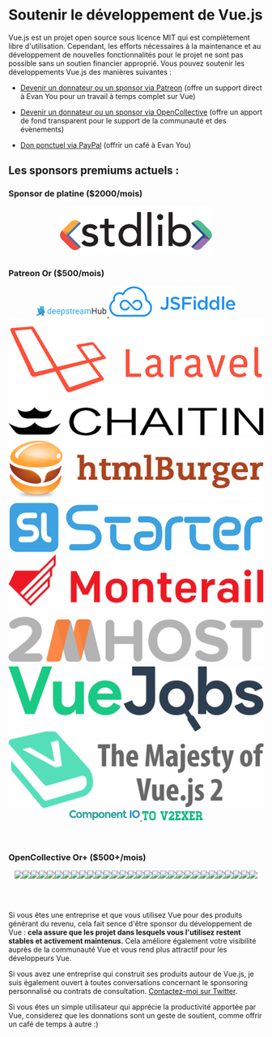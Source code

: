 # Soutenir le développement de Vue.js

Vue.js est un projet open source sous licence MIT qui est complètement libre d'utilisation.
Cependant, les efforts nécessaires à la maintenance et au développement de nouvelles fonctionnalités pour le projet ne sont pas possible sans un soutien financier approprié. Vous pouvez soutenir les développements Vue.js des manières suivantes :

- [Devenir un donnateur ou un sponsor via Patreon](https://www.patreon.com/evanyou) (offre un support direct à Evan You pour un travail à temps complet sur Vue)

- [Devenir un donnateur ou un sponsor via OpenCollective](https://opencollective.com/vuejs) (offre un apport de fond transparent pour le support de la communauté et des évènements)

- [Don ponctuel via PayPal](https://www.paypal.me/evanyou) (offrir un café à Evan You)

## Les sponsors premiums actuels :

### Sponsor de platine ($2000/mois)

<p style="text-align: center;">
  <a href="https://stdlib.com">
    <img style="width:300px" src="/images/stdlib.png">
  </a>
</p>

### Patreon Or ($500/mois)

<p style="text-align: center; margin-top: 0; margin-bottom: 60px" class="sponsors-page">
  <a href="https://deepstreamhub.com" target="_blank" style="width:140px;top:1px">
    <img src="/images/deepstream.png" style="width:140px">
  </a><a href="https://jsfiddle.net">
    <img src="/images/jsfiddle.png">
  </a><a href="https://laravel.com">
    <img src="/images/laravel.png">
  </a><a href="https://chaitin.cn">
    <img src="/images/chaitin.png">
  </a><a href="https://htmlburger.com" target="_blank">
    <img src="/images/htmlburger.png">
  </a><a href="https://starter.someline.com/" target="_blank">
    <img src="/images/someline.png">
  </a><a href="http://monterail.com/" target="_blank">
    <img src="/images/monterail.png">
  </a><a href="https://www.2mhost.com/" target="_blank">
    <img src="/images/2mhost.png">
  </a><a href="https://vuejobs.com/?ref=vuejs" target="_blank" style="position:relative;top:6px">
    <img src="/images/vuejobs.svg">
  </a><a href="https://leanpub.com/vuejs2" target="_blank">
    <img src="/images/tmvuejs2.png">
  </a><a href="https://component.io" target="_blank" style="width:140px">
    <img src="/images/component_io.png" style="width:140px">
  </a><a href="https://www.v2ex.com/t/379389" target="_blank" style="width:120px;">
    <img src="/images/v2exer.png" style="width:120px;">
  </a>
</p>

### OpenCollective Or+ ($500+/mois)

<p style="text-align: center; margin-top: 0; margin-bottom: 60px">
  <a href="https://opencollective.com/vuejs/sponsor/0/website" target="_blank"><img src="https://opencollective.com/vuejs/sponsor/0/avatar.svg"></a><a href="https://opencollective.com/vuejs/sponsor/1/website" target="_blank"><img src="https://opencollective.com/vuejs/sponsor/1/avatar.svg"></a><a href="https://opencollective.com/vuejs/sponsor/2/website" target="_blank"><img src="https://opencollective.com/vuejs/sponsor/2/avatar.svg"></a><a href="https://opencollective.com/vuejs/sponsor/3/website" target="_blank"><img src="https://opencollective.com/vuejs/sponsor/3/avatar.svg"></a><a href="https://opencollective.com/vuejs/sponsor/4/website" target="_blank"><img src="https://opencollective.com/vuejs/sponsor/4/avatar.svg"></a><a href="https://opencollective.com/vuejs/sponsor/5/website" target="_blank"><img src="https://opencollective.com/vuejs/sponsor/5/avatar.svg"></a><a href="https://opencollective.com/vuejs/sponsor/6/website" target="_blank"><img src="https://opencollective.com/vuejs/sponsor/6/avatar.svg"></a><a href="https://opencollective.com/vuejs/sponsor/7/website" target="_blank"><img src="https://opencollective.com/vuejs/sponsor/7/avatar.svg"></a><a href="https://opencollective.com/vuejs/sponsor/8/website" target="_blank"><img src="https://opencollective.com/vuejs/sponsor/8/avatar.svg"></a><a href="https://opencollective.com/vuejs/sponsor/9/website" target="_blank"><img src="https://opencollective.com/vuejs/sponsor/9/avatar.svg"></a><a href="https://opencollective.com/vuejs/sponsor/10/website" target="_blank"><img src="https://opencollective.com/vuejs/sponsor/10/avatar.svg"></a><a href="https://opencollective.com/vuejs/sponsor/11/website" target="_blank"><img src="https://opencollective.com/vuejs/sponsor/11/avatar.svg"></a><a href="https://opencollective.com/vuejs/sponsor/12/website" target="_blank"><img src="https://opencollective.com/vuejs/sponsor/12/avatar.svg"></a><a href="https://opencollective.com/vuejs/sponsor/13/website" target="_blank"><img src="https://opencollective.com/vuejs/sponsor/13/avatar.svg"></a><a href="https://opencollective.com/vuejs/sponsor/14/website" target="_blank"><img src="https://opencollective.com/vuejs/sponsor/14/avatar.svg"></a><a href="https://opencollective.com/vuejs/sponsor/15/website" target="_blank"><img src="https://opencollective.com/vuejs/sponsor/15/avatar.svg"></a><a href="https://opencollective.com/vuejs/sponsor/16/website" target="_blank"><img src="https://opencollective.com/vuejs/sponsor/16/avatar.svg"></a><a href="https://opencollective.com/vuejs/sponsor/17/website" target="_blank"><img src="https://opencollective.com/vuejs/sponsor/17/avatar.svg"></a><a href="https://opencollective.com/vuejs/sponsor/18/website" target="_blank"><img src="https://opencollective.com/vuejs/sponsor/18/avatar.svg"></a><a href="https://opencollective.com/vuejs/sponsor/19/website" target="_blank"><img src="https://opencollective.com/vuejs/sponsor/19/avatar.svg"></a><a href="https://opencollective.com/vuejs/sponsor/20/website" target="_blank"><img src="https://opencollective.com/vuejs/sponsor/20/avatar.svg"></a><a href="https://opencollective.com/vuejs/sponsor/21/website" target="_blank"><img src="https://opencollective.com/vuejs/sponsor/21/avatar.svg"></a><a href="https://opencollective.com/vuejs/sponsor/22/website" target="_blank"><img src="https://opencollective.com/vuejs/sponsor/22/avatar.svg"></a><a href="https://opencollective.com/vuejs/sponsor/23/website" target="_blank"><img src="https://opencollective.com/vuejs/sponsor/23/avatar.svg"></a><a href="https://opencollective.com/vuejs/sponsor/24/website" target="_blank"><img src="https://opencollective.com/vuejs/sponsor/24/avatar.svg"></a><a href="https://opencollective.com/vuejs/sponsor/25/website" target="_blank"><img src="https://opencollective.com/vuejs/sponsor/25/avatar.svg"></a><a href="https://opencollective.com/vuejs/sponsor/26/website" target="_blank"><img src="https://opencollective.com/vuejs/sponsor/26/avatar.svg"></a><a href="https://opencollective.com/vuejs/sponsor/27/website" target="_blank"><img src="https://opencollective.com/vuejs/sponsor/27/avatar.svg"></a><a href="https://opencollective.com/vuejs/sponsor/28/website" target="_blank"><img src="https://opencollective.com/vuejs/sponsor/28/avatar.svg"></a><a href="https://opencollective.com/vuejs/sponsor/29/website" target="_blank"><img src="https://opencollective.com/vuejs/sponsor/29/avatar.svg"></a>
</p>

Si vous êtes une entreprise et que vous utilisez Vue pour des produits générant du revenu, cela fait sence d'être sponsor du développement de Vue : **cela assure que les projet dans lesquels vous l'utilisez restent stables et activement maintenus.** Cela améliore également votre visibilité auprès de la communauté Vue et vous rend plus attractif pour les développeurs Vue.

Si vous avez une entreprise qui construit ses produits autour de Vue.js, je suis également ouvert à toutes conversations concernant le sponsoring personnalisé ou contrats de consultation. [Contactez-moi sur Twitter](https://twitter.com/youyuxi).

Si vous êtes un simple utilisateur qui apprécie la productivité apportée par Vue, considerez que les donnations sont un geste de soutient, comme offrir un café de temps à autre :)
